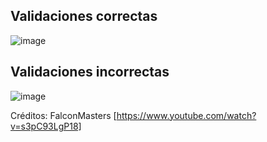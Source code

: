## Validaciones correctas
![image](https://github.com/user-attachments/assets/7571102b-6271-4abb-95f0-44bb0b81063c)

## Validaciones incorrectas
![image](https://github.com/user-attachments/assets/d9cf8289-ef76-4da3-b2ea-26d3f9feab50)

Créditos: FalconMasters [https://www.youtube.com/watch?v=s3pC93LgP18]

